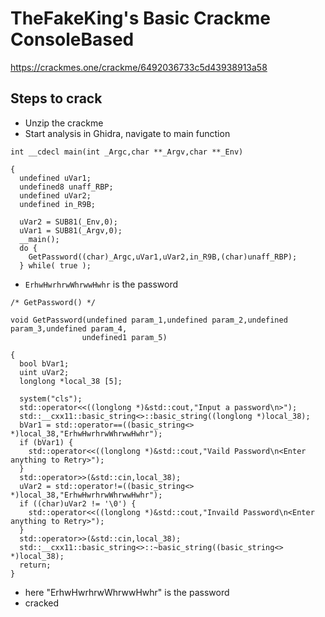 # TheFakeKing's Basic Crackme ConsoleBased
https://crackmes.one/crackme/6492036733c5d43938913a58

## Steps to crack
+ Unzip the crackme
+ Start analysis in Ghidra, navigate to main function

```
int __cdecl main(int _Argc,char **_Argv,char **_Env)

{
  undefined uVar1;
  undefined8 unaff_RBP;
  undefined uVar2;
  undefined in_R9B;
  
  uVar2 = SUB81(_Env,0);
  uVar1 = SUB81(_Argv,0);
  __main();
  do {
    GetPassword((char)_Argc,uVar1,uVar2,in_R9B,(char)unaff_RBP);
  } while( true );
```

+ `ErhwHwrhrwWhrwwHwhr` is the password

```
/* GetPassword() */

void GetPassword(undefined param_1,undefined param_2,undefined param_3,undefined param_4,
                undefined1 param_5)

{
  bool bVar1;
  uint uVar2;
  longlong *local_38 [5];
  
  system("cls");
  std::operator<<((longlong *)&std::cout,"Input a password\n>");
  std::__cxx11::basic_string<>::basic_string((longlong *)local_38);
  bVar1 = std::operator==((basic_string<> *)local_38,"ErhwHwrhrwWhrwwHwhr");
  if (bVar1) {
    std::operator<<((longlong *)&std::cout,"Vaild Password\n<Enter anything to Retry>");
  }
  std::operator>>(&std::cin,local_38);
  uVar2 = std::operator!=((basic_string<> *)local_38,"ErhwHwrhrwWhrwwHwhr");
  if ((char)uVar2 != '\0') {
    std::operator<<((longlong *)&std::cout,"Invaild Password\n<Enter anything to Retry>");
  }
  std::operator>>(&std::cin,local_38);
  std::__cxx11::basic_string<>::~basic_string((basic_string<> *)local_38);
  return;
}
```
+ here "ErhwHwrhrwWhrwwHwhr" is the password
+ cracked
